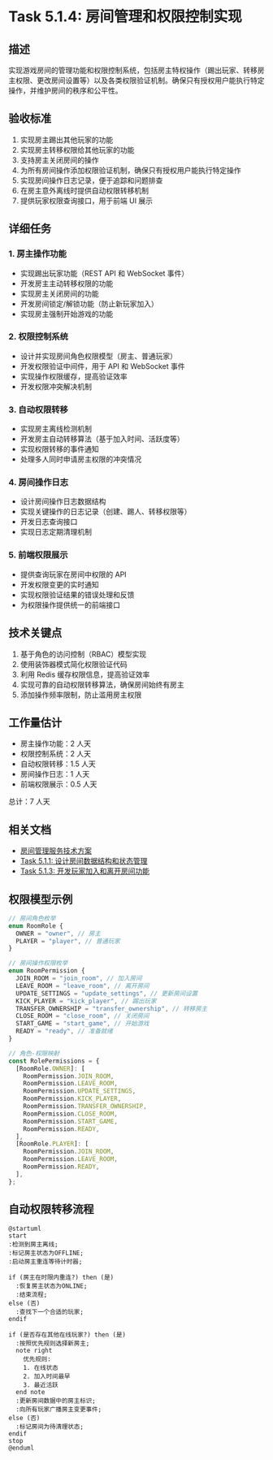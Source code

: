 # Task 5.1.4: 房间管理和权限控制实现

## 描述

实现游戏房间的管理功能和权限控制系统，包括房主特权操作（踢出玩家、转移房主权限、更改房间设置等）以及各类权限验证机制。确保只有授权用户能执行特定操作，并维护房间的秩序和公平性。

## 验收标准

1. 实现房主踢出其他玩家的功能
2. 实现房主转移权限给其他玩家的功能
3. 支持房主关闭房间的操作
4. 为所有房间操作添加权限验证机制，确保只有授权用户能执行特定操作
5. 实现房间操作日志记录，便于追踪和问题排查
6. 在房主意外离线时提供自动权限转移机制
7. 提供玩家权限查询接口，用于前端 UI 展示

## 详细任务

### 1. 房主操作功能

- 实现踢出玩家功能（REST API 和 WebSocket 事件）
- 开发房主主动转移权限的功能
- 实现房主关闭房间的功能
- 开发房间锁定/解锁功能（防止新玩家加入）
- 实现房主强制开始游戏的功能

### 2. 权限控制系统

- 设计并实现房间角色权限模型（房主、普通玩家）
- 开发权限验证中间件，用于 API 和 WebSocket 事件
- 实现操作权限缓存，提高验证效率
- 开发权限冲突解决机制

### 3. 自动权限转移

- 实现房主离线检测机制
- 开发房主自动转移算法（基于加入时间、活跃度等）
- 实现权限转移的事件通知
- 处理多人同时申请房主权限的冲突情况

### 4. 房间操作日志

- 设计房间操作日志数据结构
- 实现关键操作的日志记录（创建、踢人、转移权限等）
- 开发日志查询接口
- 实现日志定期清理机制

### 5. 前端权限展示

- 提供查询玩家在房间中权限的 API
- 开发权限变更的实时通知
- 实现权限验证结果的错误处理和反馈
- 为权限操作提供统一的前端接口

## 技术关键点

1. 基于角色的访问控制（RBAC）模型实现
2. 使用装饰器模式简化权限验证代码
3. 利用 Redis 缓存权限信息，提高验证效率
4. 实现可靠的自动权限转移算法，确保房间始终有房主
5. 添加操作频率限制，防止滥用房主权限

## 工作量估计

- 房主操作功能：2 人天
- 权限控制系统：2 人天
- 自动权限转移：1.5 人天
- 房间操作日志：1 人天
- 前端权限展示：0.5 人天

总计：7 人天

## 相关文档

- [房间管理服务技术方案](../技术方案.md)
- [Task 5.1.1: 设计房间数据结构和状态管理](./Task5.1.1-设计房间数据结构和状态管理.md)
- [Task 5.1.3: 开发玩家加入和离开房间功能](./Task5.1.3-开发玩家加入和离开房间功能.md)

## 权限模型示例

```typescript
// 房间角色枚举
enum RoomRole {
  OWNER = "owner", // 房主
  PLAYER = "player", // 普通玩家
}

// 房间操作权限枚举
enum RoomPermission {
  JOIN_ROOM = "join_room", // 加入房间
  LEAVE_ROOM = "leave_room", // 离开房间
  UPDATE_SETTINGS = "update_settings", // 更新房间设置
  KICK_PLAYER = "kick_player", // 踢出玩家
  TRANSFER_OWNERSHIP = "transfer_ownership", // 转移房主
  CLOSE_ROOM = "close_room", // 关闭房间
  START_GAME = "start_game", // 开始游戏
  READY = "ready", // 准备就绪
}

// 角色-权限映射
const RolePermissions = {
  [RoomRole.OWNER]: [
    RoomPermission.JOIN_ROOM,
    RoomPermission.LEAVE_ROOM,
    RoomPermission.UPDATE_SETTINGS,
    RoomPermission.KICK_PLAYER,
    RoomPermission.TRANSFER_OWNERSHIP,
    RoomPermission.CLOSE_ROOM,
    RoomPermission.START_GAME,
    RoomPermission.READY,
  ],
  [RoomRole.PLAYER]: [
    RoomPermission.JOIN_ROOM,
    RoomPermission.LEAVE_ROOM,
    RoomPermission.READY,
  ],
};
```

## 自动权限转移流程

```plantuml
@startuml
start
:检测到房主离线;
:标记房主状态为OFFLINE;
:启动房主重连等待计时器;

if (房主在时限内重连?) then (是)
  :恢复房主状态为ONLINE;
  :结束流程;
else (否)
  :查找下一个合适的玩家;
endif

if (是否存在其他在线玩家?) then (是)
  :按照优先规则选择新房主;
  note right
    优先规则:
    1. 在线状态
    2. 加入时间最早
    3. 最近活跃
  end note
  :更新房间数据中的房主标识;
  :向所有玩家广播房主变更事件;
else (否)
  :标记房间为待清理状态;
endif
stop
@enduml
```

